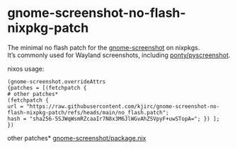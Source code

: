 # gnome-screenshot-no-flash-nixpkg-patch

The minimal no flash patch for the [gnome-screenshot](https://gitlab.gnome.org/GNOME/gnome-screenshot) on nixpkgs.  
It’s commonly used for Wayland screenshots, including [ponty/pyscreenshot](https://github.com/ponty/pyscreenshot).

nixos usage:
```
(gnome-screenshot.overrideAttrs
{patches = [(fetchpatch {
# other patches*
(fetchpatch {
url = "https://raw.githubusercontent.com/kjirc/gnome-screenshot-no-flash-nixpkg-patch/refs/heads/main/no_flash.patch";
hash = "sha256-5SJWqWsmRZcaaIr7N8x3M6JlWGvAhZSVpyF+uwSTopA="; }) ];
})
```

other patches* [gnome-screenshot/package.nix](https://github.com/NixOS/nixpkgs/blob/nixos-unstable/pkgs/by-name/gn/gnome-screenshot/package.nix)
